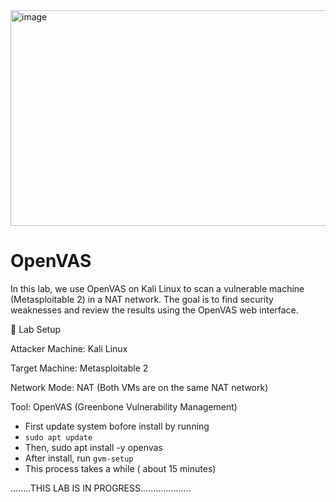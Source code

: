 <img width="1174" height="345" alt="image" src="https://github.com/user-attachments/assets/1f848f71-decd-4827-b50c-00108c4e2508" />


# OpenVAS
In this lab, we use OpenVAS on Kali Linux to scan a vulnerable machine (Metasploitable 2) in a NAT network. The goal is to find security weaknesses and review the results using the OpenVAS web interface.

🧪 Lab Setup

Attacker Machine: Kali Linux

Target Machine: Metasploitable 2

Network Mode: NAT (Both VMs are on the same NAT network)

Tool: OpenVAS (Greenbone Vulnerability Management)

- First update system bofore install by running
- `sudo apt update`
- Then, sudo apt install -y openvas
- After install, run `gvm-setup`
- This process takes a while ( about 15 minutes)

........THIS LAB IS IN PROGRESS....................
